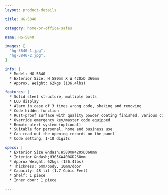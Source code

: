 ```yaml
---
layout: product-details

title: HG-5840

category: home-or-office-safes

name: HG-5840

images: [
  "hg-5840-1.jpg",
  "hg-5840-2.jpg",
]

info: |
  * Model: HG-5840
  * Exterior Size: H 580mm X W 420xD 360mm
  * Approx. Weight: 62kgs (136.4lbs)

features: |
  * Solid steel structure, multiple bolts
  * LCD display
  * Alarm in case of 3 times wrong code, shaking and removing
  * Code hidden function
  * Rust-proof surface with quality powder coating finished, various colors available
  * Override emergency key/master code equipped
  * Remote alert system (optional)
  * Suitable for personal, home and business use
  * Can read out the opening records on the panel
  * Code setting: 1-10 digits

specs: |
  * Exterior Size &ndash;H580XW420xD360mm
  * Interior &ndash;H305XW400XD260mm
  * Approx Weight: 62kgs (136.4lbs)
  * Thickness: 6mm/body, 10mm/door
  * Capacity: 48 lit (1.7 Cubic Feet)
  * Shelf: 1 piece
  * Inner door: 1 piece

---
```



